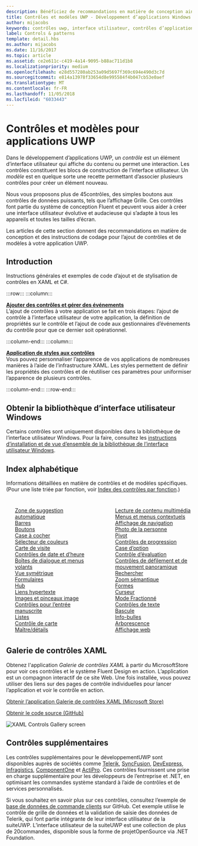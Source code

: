 ```yaml
---
description: Bénéficiez de recommandations en matière de conception ainsi que d’instructions de codage pour l’ajout de contrôles et de modèles à votre application UWP. Vous trouverez plus de 45contrôles puissants utilisables avec votre application.
title: Contrôles et modèles UWP - Développement d’applications Windows
author: mijacobs
keywords: contrôles uwp, interface utilisateur, contrôles d’application
label: Controls & patterns
template: detail.hbs
ms.author: mijacobs
ms.date: 11/16/2017
ms.topic: article
ms.assetid: ce2e611c-c419-4a14-9095-b88ac711d1b8
ms.localizationpriority: medium
ms.openlocfilehash: e28d557280ab253a09d5697f369c694e490d3c7d
ms.sourcegitcommit: e814a13978f33654d8e995584f4b047cb53e0aef
ms.translationtype: MT
ms.contentlocale: fr-FR
ms.lasthandoff: 11/05/2018
ms.locfileid: "6033443"
---
```

# <a name="controls-and-patterns-for-uwp-apps"></a>Contrôles et modèles pour applications UWP
 

Dans le développement d’applications UWP, un <i>contrôle</i> est un élément d’interface utilisateur qui affiche du contenu ou permet une interaction. Les contrôles constituent les blocs de construction de l’interface utilisateur. Un <i>modèle</i> est en quelque sorte une recette permettant d’associer plusieurs contrôles pour créer un élément nouveau.

Nous vous proposons plus de 45contrôles, des simples boutons aux contrôles de données puissants, tels que l’affichage Grille.  Ces contrôles font partie du système de conception Fluent et peuvent vous aider à créer une interface utilisateur évolutive et audacieuse qui s’adapte à tous les appareils et toutes les tailles d’écran. 

Les articles de cette section donnent des recommandations en matière de conception et des instructions de codage pour l’ajout de contrôles et de modèles à votre application UWP. 

## <a name="intro"></a>Introduction

Instructions générales et exemples de code d’ajout et de stylisation de contrôles en XAML et C#.

:::row:::
    :::column:::
      <p><b><a href="controls-and-events-intro.md">Ajouter des contrôles et gérer des événements</a></b> <br/>
L’ajout de contrôles à votre application se fait en trois étapes: l’ajout de contrôle à l’interface utilisateur de votre application, la définition de propriétés sur le contrôle et l’ajout de code aux gestionnaires d’événements du contrôle pour que ce dernier soit opérationnel.</p>
    :::column-end:::
    :::column:::
      <p><b><a href="xaml-styles.md">Application de styles aux contrôles</a></b> <br/>
Vous pouvez personnaliser l’apparence de vos applications de nombreuses manières à l’aide de l’infrastructure XAML. Les styles permettent de définir les propriétés des contrôles et de réutiliser ces paramètres pour uniformiser l’apparence de plusieurs contrôles.</p>
    :::column-end:::
:::row-end:::

## <a name="get-the-windows-ui-library"></a>Obtenir la bibliothèque d’interface utilisateur Windows
Certains contrôles sont uniquement disponibles dans la bibliothèque de l’interface utilisateur Windows. Pour la faire, consultez les [instructions d’installation et de vue d’ensemble de la bibliothèque de l’interface utilisateur Windows](/uwp/toolkits/winui/).

## <a name="alphabetical-index"></a>Index alphabétique 

Informations détaillées en matière de contrôles et de modèles spécifiques. (Pour une liste triée par fonction, voir <a href="controls-by-function.md">Index des contrôles par fonction</a>.)

<div style="column-count: 2; column-gap: 40px; margin-top: 40px;" >
<ul style="margin-top: 0px; padding-top: 0px; list-style-type: none;">
<li style="list-style-type: none;"><a href="auto-suggest-box.md">Zone de suggestion automatique</a></li>

<li style="list-style-type: none;"><a href="app-bars.md">Barres</a></li>

<li style="list-style-type: none;"><a href="buttons.md">Boutons</a></li>

<li style="list-style-type: none;"><a href="checkbox.md">Case à cocher </a></li>

<li style="list-style-type: none;"><a href="color-picker.md">Sélecteur de couleurs</a></li>

<li style="list-style-type: none;"><a href="contact-card.md">Carte de visite</a></li>

<li style="list-style-type: none;"><a href="date-and-time.md">Contrôles de date et d’heure</a></li>

<li style="list-style-type: none;"><a href="dialogs-and-flyouts/index.md">Boîtes de dialogue et menus volants</a></li>

<li style="list-style-type: none;"><a href="flipview.md">Vue symétrique</a></li>

<li style="list-style-type: none;"><a href="forms.md">Formulaires</a></li>

<li style="list-style-type: none;"><a href="hub.md">Hub</a></li>

<li style="list-style-type: none;"><a href="hyperlinks.md">Liens hypertexte</a></li>

<li style="list-style-type: none;"><a href="images-imagebrushes.md">Images et pinceaux image</a></li>

<li style="list-style-type: none;"><a href="inking-controls.md">Contrôles pour l’entrée manuscrite</a></li>

<li style="list-style-type: none;"><a href="lists.md">Listes</a></li>

<li style="list-style-type: none;"><a href="../../maps-and-location/controls-map.md">Contrôle de carte</a></li>

<li style="list-style-type: none;"><a href="master-details.md">Maître/détails</a></li>

<li style="list-style-type: none;"><a href="media-playback.md">Lecture de contenu multimédia</a></li>

<li style="list-style-type: none;"><a href="menus.md">Menus et menus contextuels</a></li>

<li style="list-style-type: none;"><a href="navigationview.md">Affichage de navigation</a></li>

<li style="list-style-type: none;"><a href="person-picture.md">Photo de la personne</a></li>

<li style="list-style-type: none;"><a href="pivot.md">Pivot</a></li>

<li style="list-style-type: none;"><a href="progress-controls.md">Contrôles de progression</a></li>

<li style="list-style-type: none;"><a href="radio-button.md">Case d’option</a></li>

<li style="list-style-type: none;"><a href="rating.md">Contrôle d’évaluation</a></li>

<li style="list-style-type: none;"><a href="scroll-controls.md">Contrôles de défilement et de mouvement panoramique</a></li>

<li style="list-style-type: none;"><a href="search.md">Rechercher</a></li>

<li style="list-style-type: none;"><a href="semantic-zoom.md">Zoom sémantique</a></li>

<li style="list-style-type: none;"><a href="shapes.md">Formes</a></li>

<li style="list-style-type: none;"><a href="slider.md">Curseur</a></li>

<li style="list-style-type: none;"><a href="split-view.md">Mode Fractionné</a></li>

<li style="list-style-type: none;"><a href="text-controls.md">Contrôles de texte</a></li>


<li style="list-style-type: none;"><a href="toggles.md">Bascule</a></li>
<li style="list-style-type: none;"><a href="tooltips.md">Info-bulles</a></li>

<li style="list-style-type: none;"><a href="tree-view.md">Arborescence</a></li>

<li style="list-style-type: none;"><a href="web-view.md">Affichage web</a></li>
</ul>
</div>

## <a name="xaml-controls-gallery"></a>Galerie de contrôles XAML

Obtenez l'application _Galerie de contrôles XAML_ à partir du MicrosoftStore pour voir ces contrôles et le système Fluent Design en action. L’application est un compagnon interactif de ce site Web. Une fois installée, vous pouvez utiliser des liens sur des pages de contrôle individuelles pour lancer l’application et voir le contrôle en action.

<a href="https://www.microsoft.com/store/productId/9MSVH128X2ZT">Obtenir l’application Galerie de contrôles XAML (Microsoft Store)</a>

<a href="https://github.com/Microsoft/Windows-universal-samples/tree/master/Samples/XamlUIBasics">Obtenir le code source (GitHub)</a>

<img src="images/xaml-controls-gallery.png" alt="XAML Controls Gallery screen" />

## <a name="additional-controls"></a>Contrôles supplémentaires

Les contrôles supplémentaires pour le développementUWP sont disponibles auprès de sociétés comme <a href="http://www.telerik.com/">Telerik</a>, <a href="https://www.syncfusion.com/products/uwp">SyncFusion</a>, <a href="https://www.devexpress.com/Products/NET/Controls/Win10Apps/">DevExpress</a>, <a href="http://www.infragistics.com/products/universal-windows-platform">Infragistics</a>, <a href="https://www.componentone.com/Studio/Platform/UWP">ComponentOne</a> et <a href="http://www.actiprosoftware.com/products/controls/universal">ActiPro</a>. Ces contrôles fournissent une prise en charge supplémentaire pour les développeurs de l’entreprise et .NET, en optimisant les commandes système standard à l’aide de contrôles et de services personnalisés.  

Si vous souhaitez en savoir plus sur ces contrôles, consultez l’exemple de <a href="https://github.com/Microsoft/Windows-appsample-customers-orders-database">base de données de commande clients</a> sur GitHub. Cet exemple utilise le contrôle de grille de données et la validation de saisie des données de Telerik, qui font partie intégrante de leur interface utilisateur de la suiteUWP. L’interface utilisateur de la suiteUWP est une collection de plus de 20commandes, disponible sous la forme de projetOpenSource via .NET Foundation.
